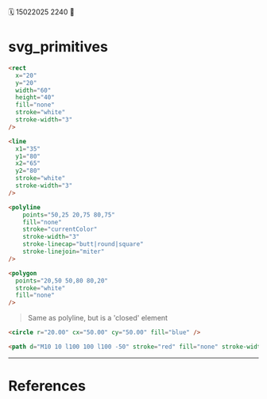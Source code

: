 🗓️ 15022025 2240
📎

# svg_primitives

```html
<rect
  x="20"
  y="20"
  width="60"
  height="40"
  fill="none"
  stroke="white"
  stroke-width="3"
/>

```

```html
<line
  x1="35"
  y1="80"
  x2="65"
  y2="80"
  stroke="white"
  stroke-width="3"
/>
```

```html
<polyline
    points="50,25 20,75 80,75"
    fill="none"
    stroke="currentColor"
    stroke-width="3"
    stroke-linecap="butt|round|square"
    stroke-linejoin="miter"
/>
```

```html
<polygon
  points="20,50 50,80 80,20"
  stroke="white"
  fill="none"
/>
```
> Same as polyline, but is a 'closed' element

```html
<circle r="20.00" cx="50.00" cy="50.00" fill="blue" />
```

```html
<path d="M10 10 l100 100 l100 -50" stroke="red" fill="none" stroke-width="2"/>
```

---
# References
